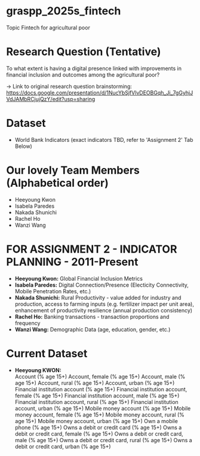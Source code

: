 # graspp_2025s_fintech
Topic
Fintech for agricultural poor

# Research Question (Tentative)
To what extent is having a digital presence linked with improvements in financial inclusion and outcomes among the agricultural poor?

-> Link to original research question brainstorming: https://docs.google.com/presentation/d/1NucYbSjfVlvDEOBGqh_Ji_7gGyhjJVdJAMbRCjujQzY/edit?usp=sharing

# Dataset
- World Bank Indicators (exact indicators TBD, refer to 'Assignment 2' Tab Below)

# Our lovely Team Members (Alphabetical order)
- Heeyoung Kwon  
- Isabela Paredes  
- Nakada Shunichi  
- Rachel Ho  
- Wanzi Wang  

# FOR ASSIGNMENT 2 - INDICATOR PLANNING - 2011-Present
* **Heeyoung Kwon:** Global Financial Inclusion Metrics
* **Isabela Paredes:** Digital Connection/Presence (Electicity Connectivity, Mobile Penetration Rates, etc.)
* **Nakada Shunichi:** Rural Productivity - value added for industry and production, access to farming inputs (e.g. fertilizer impact per unit area), enhancement of productivity resilience (annual production consistency)
* **Rachel Ho:** Banking transactions - transaction proportions and frequency
* **Wanzi Wang:** Demographic Data (age, education, gender, etc.)

# Current Dataset
* **Heeyoung KWON:**      
    Account (% age 15+)
    Account, female (% age 15+)
    Account, male (% age 15+)
    Account, rural (% age 15+)
    Account, urban (% age 15+)
    Financial institution account (% age 15+)
    Financial institution account, female (% age 15+)
    Financial institution account, male (% age 15+)
    Financial institution account, rural (% age 15+)
    Financial institution account, urban (% age 15+)
    Mobile money account (% age 15+)
    Mobile money account, female (% age 15+)
    Mobile money account, rural (% age 15+)
    Mobile money account, urban (% age 15+)
    Own a mobile phone (% age 15+)
    Owns a debit or credit card (% age 15+)
    Owns a debit or credit card, female (% age 15+)
    Owns a debit or credit card, male (% age 15+)
    Owns a debit or credit card, rural (% age 15+)
    Owns a debit or credit card, urban (% age 15+)